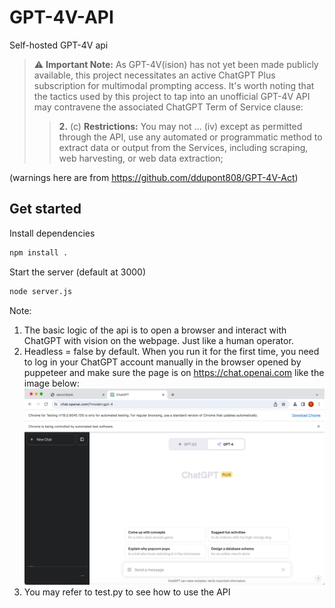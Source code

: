 # GPT-4V-API
Self-hosted GPT-4V api

> ⚠️ **Important Note:** As GPT-4V(ision) has not yet been made publicly available, this project necessitates an active ChatGPT Plus subscription for multimodal prompting access. It's worth noting that the tactics used by this project to tap into an unofficial GPT-4V API may contravene the associated ChatGPT Term of Service clause:
>> **2.** (c) **Restrictions:**  You may not ... (iv) except as permitted through the API, use any automated or programmatic method to extract data or output from the Services, including scraping, web harvesting, or web data extraction;

(warnings here are from https://github.com/ddupont808/GPT-4V-Act)

## Get started
Install dependencies
```bash
npm install .
```
Start the server (default at 3000)
```bash
node server.js
```

Note:
1. The basic logic of the api is to open a browser and interact with ChatGPT with vision on the webpage. Just like a human operator.
2. Headless = false by default. When you run it for the first time, you need to log in your ChatGPT account manually in the browser opened by puppeteer and make sure the page is on https://chat.openai.com like the image below:
   ![image](./assets/demo.jpg)
3. You may refer to test.py to see how to use the API
